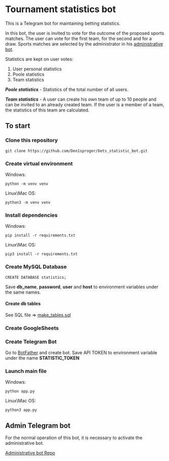 # Tournament statistics bot

This is a Telegram bot for maintaining betting statistics.

In this bot, the user is invited to vote for the outcome of the proposed sports matches. The user can vote for the first team, for the second and for a draw. Sports matches are selected by the administrator in his [administrative bot](https://github.com/Den1sproger/statisctics-admin-bot "Admin bot repository").

Statistics are kept on user votes:
1. User personal statistics
2. Poole statistics
3. Team statistics

***Poole statistics*** - Statistics of the total number of all users.

***Team statistics*** - A user can create his own team of up to 10 people and can be invited to an already created team. If the user is a member of a team, the statistics of this team are calculated.

## To start
### Clone this repository
```
git clone https://github.com/Den1sproger/bets_statistic_bot.git
```

### Create virtual environment

Windows:
```
python -m venv venv
```

Linux\Mac OS:
```
python3 -m venv venv
```

### Install dependencies

Windows:
```
pip install -r requirements.txt
```

Linux\Mac OS:
```
pip3 install -r requirements.txt
```

### Create MySQL Database
```
CREATE DATABASE statistics;
```

Save **db_name**, **password**, **user** and **host** to environment variables under the same names.

#### Create db tables
See SQL file => [make_tables.sql](https://github.com/Den1sproger/bets_statistic_bot/blob/main/database/make_tables.sql "make tables sql file")

### Create GoogleSheets


### Create Telegram Bot
Go to [BotFather](https://t.me/BotFather "Bot Father") and create bot. Save API TOKEN to environment variable under the name **STATISTIC_TOKEN**

### Launch main file
Windows:
```
python app.py
```

Linux\Mac OS:
```
python3 app.py
```

## Admin Telegram bot
For the normal operation of this bot, it is necessary to activate the administrative bot.

[Administrative bot Repo](https://github.com/Den1sproger/statisctics-admin-bot "Admin bot repository")